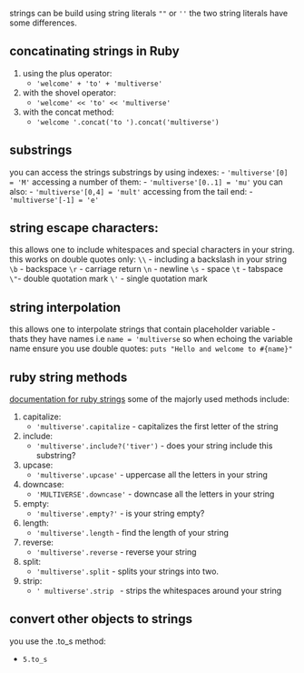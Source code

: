 strings can be build using string literals `""` or `''`
the two string literals have some differences.

## concatinating strings in Ruby
1. using the plus operator:
    - `'welcome' + 'to' + 'multiverse'`
2. with the shovel operator:
    - `'welcome' << 'to' << 'multiverse'`
3. with the concat method:
    - `'welcome '.concat('to ').concat('multiverse')`

## substrings
you can access the strings substrings by using indexes:
    -   `'multiverse'[0] = 'M'`
accessing a number of them:
    - `'multiverse'[0..1] = 'mu'`
you can also:
    - `'multiverse'[0,4] = 'mult'`
accessing from the tail end:
    - `'multiverse'[-1] = 'e'`
## string escape characters:
this allows one to include whitespaces and special characters in your string. this works on double quotes only:
`\\` - including a backslash in your string
`\b` - backspace
`\r` - carriage return
`\n` - newline
`\s` - space
`\t` - tabspace
`\"`- double quotation mark
`\'` - single quotation mark

## string interpolation
this allows one to interpolate strings that contain placeholder variable - thats they have names i.e `name = 'multiverse`
so when echoing the variable name ensure you use double quotes:
    `puts "Hello and welcome to #{name}"`
## ruby string methods
[documentation for ruby strings](https://ruby-doc.org/core-3.1.2/String.html)
some of the majorly used methods include:
1. capitalize:
    - `'multiverse'.capitalize` - capitalizes the first letter of the string
2. include:
    - `'multiverse'.include?('tiver')` - does your string include this substring?
3. upcase:
    - `'multiverse'.upcase'` - uppercase all the letters in your string
4. downcase:
    - `'MULTIVERSE'.downcase'` - downcase all the letters in your string
5. empty:
    - `'multiverse'.empty?'` - is your string empty?
6. length:
    - `'multiverse'.length` - find the length of your string
7. reverse:
    - `'multiverse'.reverse` - reverse your string
8. split:
    - `'multiverse'.split`  - splits your strings into two.
9. strip:
    - `' multiverse'.strip ` - strips the whitespaces around your string

## convert other objects to strings
you use the .to_s method:
 - `5.to_s`